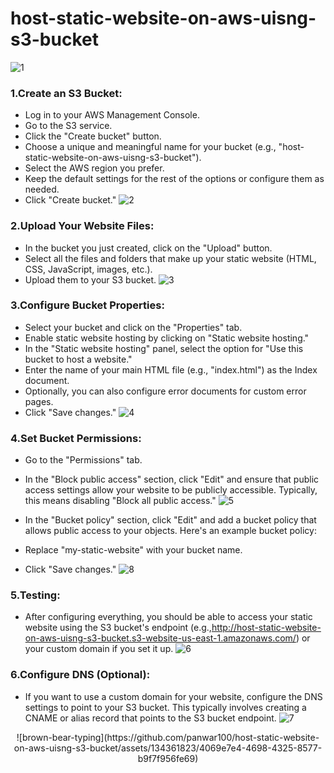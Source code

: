 # host-static-website-on-aws-uisng-s3-bucket
![1](https://github.com/panwar100/host_static_website_on_aws/assets/134361823/f23d5b62-7b9c-4244-9412-7d74e3a264ca)

### 1.Create an S3 Bucket:
* Log in to your AWS Management Console.
* Go to the S3 service.
* Click the "Create bucket" button.
* Choose a unique and meaningful name for your bucket (e.g., "host-static-website-on-aws-uisng-s3-bucket").
* Select the AWS region you prefer.
* Keep the default settings for the rest of the options or configure them as needed.
* Click "Create bucket."
![2](https://github.com/panwar100/host_static_website_on_aws/assets/134361823/94ba5917-b147-4f69-b839-59281583434f)


### 2.Upload Your Website Files:
* In the bucket you just created, click on the "Upload" button.
* Select all the files and folders that make up your static website (HTML, CSS, JavaScript, images, etc.).
* Upload them to your S3 bucket.
![3](https://github.com/panwar100/host_static_website_on_aws/assets/134361823/a5f551b6-9dcb-41f3-81f6-5fae8cc48459)


### 3.Configure Bucket Properties:
* Select your bucket and click on the "Properties" tab.
* Enable static website hosting by clicking on "Static website hosting."
* In the "Static website hosting" panel, select the option for "Use this bucket to host a website."
* Enter the name of your main HTML file (e.g., "index.html") as the Index document.
* Optionally, you can also configure error documents for custom error pages.
* Click "Save changes."
![4](https://github.com/panwar100/host_static_website_on_aws/assets/134361823/7ac1263f-de01-4da8-b0a6-325dbe428a1a)


### 4.Set Bucket Permissions:
* Go to the "Permissions" tab.
* In the "Block public access" section, click "Edit" and ensure that public access settings allow your website to be publicly accessible. Typically, this means disabling "Block all public access."
![5](https://github.com/panwar100/host_static_website_on_aws/assets/134361823/6bed7190-9f93-40d0-98a7-86127b8c3f7a)

* In the "Bucket policy" section, click "Edit" and add a bucket policy that allows public access to your objects. Here's an example bucket policy:
* Replace "my-static-website" with your bucket name.
* Click "Save changes."
![8](https://github.com/panwar100/host_static_website_on_aws/assets/134361823/c0141461-c923-4f45-a064-57cebe9f366c)


### 5.Testing:
* After configuring everything, you should be able to access your static website using the S3 bucket's endpoint (e.g.,http://host-static-website-on-aws-uisng-s3-bucket.s3-website-us-east-1.amazonaws.com/) or your custom domain if you set it up.
![6](https://github.com/panwar100/host_static_website_on_aws/assets/134361823/fd84fb7e-b6eb-49d5-82de-7ba11fd5216d)

### 6.Configure DNS (Optional):
* If you want to use a custom domain for your website, configure the DNS settings to point to your S3 bucket. This typically involves creating a CNAME or alias record that points to the S3 bucket endpoint.
![7](https://github.com/panwar100/host_static_website_on_aws/assets/134361823/4683ae81-6ca5-47db-b5cf-b4cb9004bc15)

<div align="center">
![brown-bear-typing](https://github.com/panwar100/host-static-website-on-aws-uisng-s3-bucket/assets/134361823/4069e7e4-4698-4325-8577-b9f7f956fe69)
</div>

